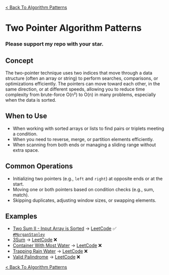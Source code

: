 [< Back To Algorithm Patterns](../../)

# Two Pointer Algorithm Patterns
### Please support my repo with your star.

## Concept
The two-pointer technique uses two indices that move through a data structure (often an array or string) to perform searches, comparisons, or optimizations efficiently. The pointers can move toward each other, in the same direction, or at different speeds, allowing you to reduce time complexity from brute-force O(n²) to O(n) in many problems, especially when the data is sorted.

## When to Use
- When working with sorted arrays or lists to find pairs or triplets meeting a condition.
- When you need to reverse, merge, or partition elements efficiently.
- When scanning from both ends or managing a sliding range without extra space.

## Common Operations
- Initializing two pointers (e.g., `left` and `right`) at opposite ends or at the start.
- Moving one or both pointers based on condition checks (e.g., sum, match).
- Skipping duplicates, adjusting window sizes, or swapping elements.

## Examples
- [Two Sum II - Input Array is Sorted](two_sum_ii_input_array_is_sorted/) → [LeetCode](https://leetcode.com/problems/two-sum-ii-input-array-is-sorted) ✅
  <br>
  [`#MorganStanley`](https://morganstanley.com)
- [3Sum]() → [LeetCode](https://leetcode.com/problems/3sum) ❌
- [Container With Most Water]() → [LeetCode](https://leetcode.com/problems/container-with-most-water) ❌
- [Trapping Rain Water]() → [LeetCode](https://leetcode.com/problems/trapping-rain-water) ❌
- [Valid Palindrome]() → [LeetCode](https://leetcode.com/problems/valid-palindrome) ❌

[< Back To Algorithm Patterns](../../)
